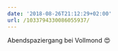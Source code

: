 ```yaml
---
date: '2018-08-26T21:12:29+02:00'
url: /1033794330086055937/
---
```

Abendspaziergang bei Vollmond 😍
